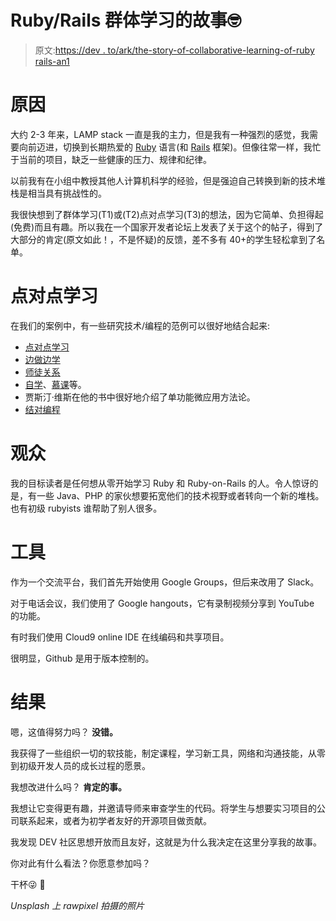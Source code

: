 # Ruby/Rails 群体学习的故事🤓

> 原文:[https://dev . to/ark/the-story-of-collaborative-learning-of-ruby rails-an1](https://dev.to/ark/the-story-of-collaborative-learning-of-rubyrails--an1)

# [](#reasons)原因

大约 2-3 年来，LAMP stack 一直是我的主力，但是我有一种强烈的感觉，我需要向前迈进，切换到长期热爱的 [Ruby](https://www.ruby-lang.org/en/) 语言(和 [Rails](https://rubyonrails.org/) 框架)。但像往常一样，我忙于当前的项目，缺乏一些健康的压力、规律和纪律。

以前我有在小组中教授其他人计算机科学的经验，但是强迫自己转换到新的技术堆栈是相当具有挑战性的。

我很快想到了群体学习(T1)或(T2)点对点学习(T3)的想法，因为它简单、负担得起(免费)而且有趣。所以我在一个国家开发者论坛上发表了关于这个的帖子，得到了大部分的肯定(原文如此！，不是怀疑)的反馈，差不多有 40+的学生轻松拿到了名单。

# [](#peertopeer-learning)点对点学习

在我们的案例中，有一些研究技术/编程的范例可以很好地结合起来:

*   [点对点学习](https://en.wikipedia.org/wiki/Peer_learning)
*   [边做边学](https://en.wikipedia.org/wiki/Learning-by-doing)
*   [师徒关系](https://en.wikipedia.org/wiki/Mentorship)
*   [自学](https://en.wikipedia.org/wiki/Self-learning)、[慕课](https://en.wikipedia.org/wiki/Massive_open_online_course)等。
*   贾斯汀·维斯在他的书中很好地介绍了单功能微应用方法论。
*   [结对编程](https://en.wikipedia.org/wiki/Pair_programming)

# [](#audience)观众

我的目标读者是任何想从零开始学习 Ruby 和 Ruby-on-Rails 的人。令人惊讶的是，有一些 Java、PHP 的家伙想要拓宽他们的技术视野或者转向一个新的堆栈。也有初级 rubyists 谁帮助了别人很多。

# [](#tools)工具

作为一个交流平台，我们首先开始使用 Google Groups，但后来改用了 Slack。

对于电话会议，我们使用了 Google hangouts，它有录制视频分享到 YouTube 的功能。

有时我们使用 Cloud9 online IDE 在线编码和共享项目。

很明显，Github 是用于版本控制的。

# [](#outcomes)结果

嗯，这值得努力吗？ **没错。**

我获得了一些组织一切的软技能，制定课程，学习新工具，网络和沟通技能，从零到初级开发人员的成长过程的愿景。

我想改进什么吗？ **肯定的事。**

我想让它变得更有趣，并邀请导师来审查学生的代码。将学生与想要实习项目的公司联系起来，或者为初学者友好的开源项目做贡献。

我发现 DEV 社区思想开放而且友好，这就是为什么我决定在这里分享我的故事。

你对此有什么看法？你愿意参加吗？

干杯😜 💎

*Unsplash 上 rawpixel 拍摄的照片*